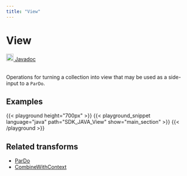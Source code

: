 ```yaml
---
title: "View"
---
```

<!--
Licensed under the Apache License, Version 2.0 (the "License");
you may not use this file except in compliance with the License.
You may obtain a copy of the License at

http://www.apache.org/licenses/LICENSE-2.0

Unless required by applicable law or agreed to in writing, software
distributed under the License is distributed on an "AS IS" BASIS,
WITHOUT WARRANTIES OR CONDITIONS OF ANY KIND, either express or implied.
See the License for the specific language governing permissions and
limitations under the License.
-->
# View
<table align="left">
    <a target="_blank" class="button"
        href="https://beam.apache.org/releases/javadoc/2.13.0/index.html?org/apache/beam/sdk/transforms/View.html">
      <img src="/images/logos/sdks/java.png" width="20px" height="20px"
           alt="Javadoc" />
     Javadoc
    </a>
</table>
<br><br>

Operations for turning a collection into view that may be used as a side-input to a `ParDo`.

## Examples

{{< playground height="700px" >}}
{{< playground_snippet language="java" path="SDK_JAVA_View" show="main_section" >}}
{{< /playground >}}

## Related transforms
* [ParDo](/documentation/transforms/java/elementwise/pardo)
* [CombineWithContext](/documentation/transforms/java/aggregation/combinewithcontext)
